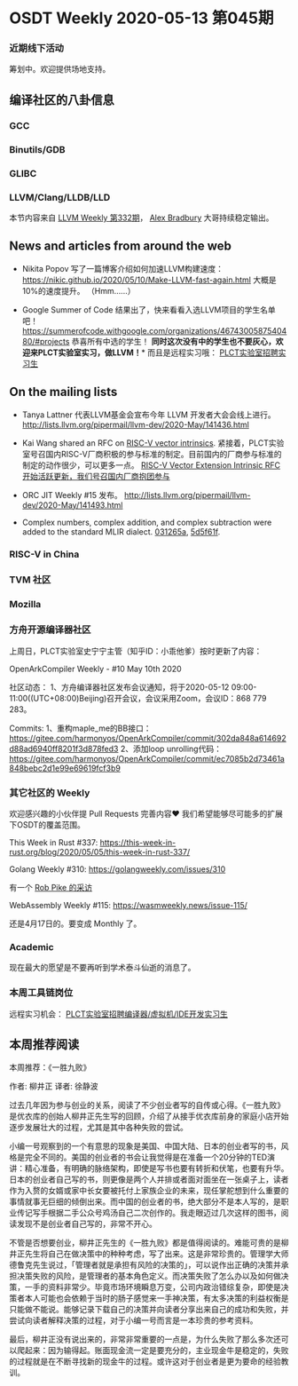# OSDT Weekly 2020-05-13 第045期

### 近期线下活动

筹划中。欢迎提供场地支持。

## 编译社区的八卦信息

### GCC

### Binutils/GDB

### GLIBC

### LLVM/Clang/LLDB/LLD

本节内容来自 [LLVM Weekly 第332期](http://llvmweekly.org/issue/332)，
[Alex Bradbury](https://www.linkedin.com/in/alex-bradbury/) 大哥持续稳定输出。

## News and articles from around the web

- Nikita Popov 写了一篇博客介绍如何加速LLVM构建速度：
https://nikic.github.io/2020/05/10/Make-LLVM-fast-again.html
大概是10%的速度提升。
（Hmm……）

- Google Summer of Code 结果出了，快来看看入选LLVM项目的学生名单吧！
https://summerofcode.withgoogle.com/organizations/4674300587540480/#projects
恭喜所有中选的学生！
**同时这次没有中的学生也不要灰心，欢迎来PLCT实验室实习，做LLVM！***
而且是远程实习哦：
[PLCT实验室招聘实习生](https://mp.weixin.qq.com/s/bVaNK2kVGstnZ6Onkc98zQ)

## On the mailing lists

- Tanya Lattner 代表LLVM基金会宣布今年 LLVM 开发者大会会线上进行。
http://lists.llvm.org/pipermail/llvm-dev/2020-May/141436.html

- Kai Wang shared an RFC on [RISC-V vector intrinsics](http://lists.llvm.org/pipermail/llvm-dev/2020-May/141452.html).
紧接着，PLCT实验室号召国内RISC-V厂商积极的参与标准的制定。目前国内的厂商参与标准的制定的动作很少，可以更多一点。
[RISC-V Vector Extension Intrinsic RFC 开始活跃更新，我们号召国内厂商抱团参与](https://mp.weixin.qq.com/s/qAQmXwhCccVGms90lJzz2g)

- ORC JIT Weekly #15 发布。
http://lists.llvm.org/pipermail/llvm-dev/2020-May/141493.html

- Complex numbers, complex addition, and complex subtraction were added to the
standard MLIR dialect.
[031265a](https://reviews.llvm.org/rG031265ad8a2),
[5d5f61f](https://reviews.llvm.org/rG5d5f61fc894).

### RISC-V in China



### TVM 社区


### Mozilla



### 方舟开源编译器社区

上周日，PLCT实验室史宁宁主管（知乎ID：小乖他爹）按时更新了内容：

OpenArkCompiler Weekly - #10 May 10th 2020

社区动态：
1、方舟编译器社区发布会议通知，将于2020-05-12 09:00-11:00((UTC+08:00)Beijing)召开会议，会议采用Zoom，会议ID：868 779 283。

Commits:
1、重构maple_me的BB接口：
https://gitee.com/harmonyos/OpenArkCompiler/commit/302da848a614692d88ad6940ff8201f3d878fed3
2、添加loop unrolling代码：
https://gitee.com/harmonyos/OpenArkCompiler/commit/ec7085b2d73461a848bebc2d1e99e69619fcf3b9


### 其它社区的 Weekly

欢迎感兴趣的小伙伴提 Pull Requests 完善内容❤️
我们希望能够尽可能多的扩展下OSDT的覆盖范围。

This Week in Rust #337:
https://this-week-in-rust.org/blog/2020/05/05/this-week-in-rust-337/

Golang Weekly #310:
https://golangweekly.com/issues/310

有一个 [Rob Pike 的采访](https://golangweekly.com/link/87635/web)

WebAssembly Weekly #115:
https://wasmweekly.news/issue-115/

还是4月17日的。要变成 Monthly 了。

### Academic

现在最大的愿望是不要再听到学术泰斗仙逝的消息了。

### 本周工具链岗位

远程实习机会： [PLCT实验室招聘编译器/虚拟机/IDE开发实习生](https://mp.weixin.qq.com/s/bVaNK2kVGstnZ6Onkc98zQ)

## 本周推荐阅读

本周推荐：《一胜九败》

作者: 柳井正
译者: 徐静波

过去几年因为参与创业的关系，阅读了不少创业者写的自传或心得。《一胜九败》是优衣库的创始人柳井正先生写的回顾，介绍了从接手优衣库前身的家庭小店开始逐步发展壮大的过程，尤其是其中各种失败的尝试。

小编一号观察到的一个有意思的现象是美国、中国大陆、日本的创业者写的书，风格是完全不同的。美国的创业者的书会让我觉得是在准备一个20分钟的TED演讲：精心准备，有明确的脉络架构，即使是写书也要有转折和伏笔，也要有升华。日本的创业者自己写的书，则更像是两个人并排或者面对面坐在一张桌子上，读者作为入赘的女婿或家中长女要被托付上家族企业的未来，现任掌舵想到什么重要的事情就事无巨细的倾倒出来。而中国的创业者的书，绝大部分不是本人写的，是职业传记写手根据二手公众号鸡汤自己二次创作的。我走眼迈过几次这样的图书，阅读发现不是创业者自己写的，非常不开心。

不管是否想要创业，柳井正先生的《一胜九败》都是值得阅读的。难能可贵的是柳井正先生将自己在做决策中的种种考虑，写了出来。这是非常珍贵的。管理学大师德鲁克先生说过，「管理者就是承担有风险的决策的」，可以说作出正确的决策并承担决策失败的风险，是管理者的基本角色定义。而决策失败了怎么办以及如何做决策，一手的资料非常少。毕竟市场环境瞬息万变，公司内政治错综复杂，即使是决策者本人可能也会依赖于当时的肠子感觉来一手神决策，有太多决策的利益权衡是只能做不能说。能够记录下载自己的决策并向读者分享出来自己的成功和失败，并尝试向读者解释决策的过程，对于小编一号而言是一本珍贵的参考资料。

最后，柳井正没有说出来的，非常非常重要的一点是，为什么失败了那么多次还可以爬起来：因为输得起。账面现金流一定是要充分的，主业现金牛是稳定的，失败的过程就是在不断寻找新的现金牛的过程。或许这对于创业者是更为要命的经验教训。
